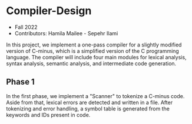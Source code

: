 # Compiler-Design

- Fall 2022
- Contributors: Hamila Mailee - Sepehr Ilami

In this project, we implement a one-pass compiler for a slightly modified version of C-minus, which is a simplified version of the C programming language. The compiler will include four main modules for lexical analysis, syntax analysis, semantic analysis, and intermediate code generation.

## Phase 1

In the first phase, we implement a "Scanner" to tokenize a C-minus code. Aside from that, lexical errors are detected and written in a file. After tokenizing and error handling, a symbol table is generated from the keywords and IDs present in code.
